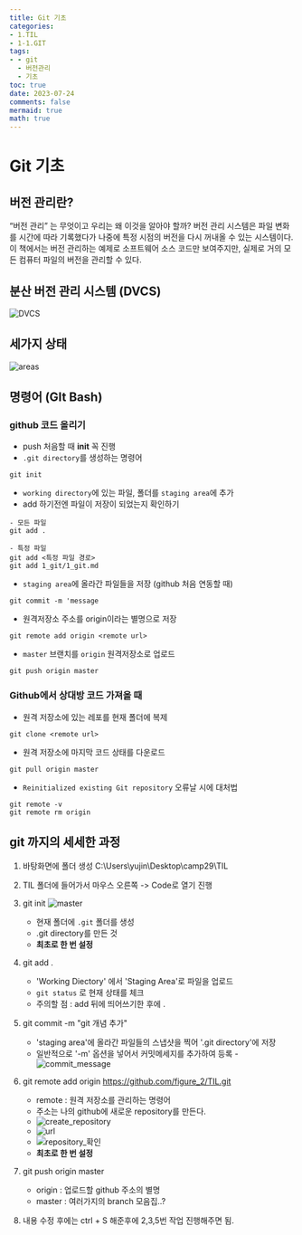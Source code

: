 ```yaml
---
title: Git 기초
categories:
- 1.TIL
- 1-1.GIT
tags:
- - git
  - 버전관리
  - 기초
toc: true
date: 2023-07-24
comments: false
mermaid: true
math: true
---
```

# Git 기초

## 버전 관리란?
“버전 관리” 는 무엇이고 우리는 왜 이것을 알아야 할까? 버전 관리 시스템은 파일 변화를 시간에 따라 기록했다가 나중에 특정 시점의 버전을 다시 꺼내올 수 있는 시스템이다. 이 책에서는 버전 관리하는 예제로 소프트웨어 소스 코드만 보여주지만, 실제로 거의 모든 컴퓨터 파일의 버전을 관리할 수 있다.

## 분산 버전 관리 시스템 (DVCS)

![DVCS](/assets/images/git-기초/distributed.png)

## 세가지 상태

![areas](/assets/images/git-기초/areas.png)

## 명령어 (GIt Bash)

### github 코드 올리기
- push 처음할 때 **init** 꼭 진행
- `.git directory`를 생성하는 명령어
```shell
git init
```

- `working directory`에 있는 파일, 폴더를 `staging area`에 추가
- add 하기전엔 파일이 저장이 되었는지 확인하기
```shell
- 모든 파일
git add .

- 특정 파일
git add <특정 파일 경로>
git add 1_git/1_git.md
```

- `staging area`에 올라간 파일들을 저장 (github 처음 연동할 때)
```shell
git commit -m 'message
```

- 원격저장소 주소를 origin이라는 별명으로 저장
```shell
git remote add origin <remote url>
```

- `master` 브랜치를 `origin` 원격저장소로 업로드
```shell
git push origin master
```

### Github에서 상대방 코드 가져올 때
- 원격 저장소에 있는 레포를 현재 폴더에 복제
```shell
git clone <remote url>

```
- 원격 저장소에 마지막 코드 상태를 다운로드
```shell
git pull origin master
```
- `Reinitialized existing Git repository` 오류날 시에 대처법
```shell
git remote -v
git remote rm origin
```

## git 까지의 세세한 과정
1. 바탕화면에 폴더 생성 C:\Users\yujin\Desktop\camp29\TIL
2. TIL 폴더에 들어가서 마우스 오른쪽 -> Code로 열기 진행
3. git init
![master](/assets/images/git-기초/git_init.png)
    - 현재 폴더에 `.git` 폴더를 생성
    - .git directory를 만든 것
    - **최초로 한 번 설정**
4. git add .
    - 'Working Diectory' 에서 'Staging Area'로 파일을 업로드
    - `git status` 로 현재 상태를 체크    
    - 주의할 점 : add 뒤에 띄어쓰기한 후에 .

5. git commit -m "git 개념 추가"
    - 'staging area'에 올라간 파일들의 스냅샷을 찍어 '.git directory'에 저장
    - 일반적으로 '-m' 옵션을 넣어서 커밋메세지를 추가하여 등록
    -![commit_message](/assets/images/git-기초/commit_message.png)
                        
6. git remote add origin https://github.com/figure_2/TIL.git
    - remote : 원격 저장소를 관리하는 명령어 
    - 주소는 나의 github에 새로운 repository를 만든다.
    - ![create_repository](/assets/images/git-기초/create_repository.png)
    - ![url](/assets/images/git-기초/url.png)
    - ![repository_확인](/assets/images/git-기초/repository_생성확인.png)
    - **최초로 한 번 설정**

7. git push origin master
    - origin : 업로드할 github 주소의 별명
    - master : 여러가지의 branch 모음집..?

8. 내용 수정 후에는 ctrl + S 해준후에 2,3,5번 작업 진행해주면 됨.

